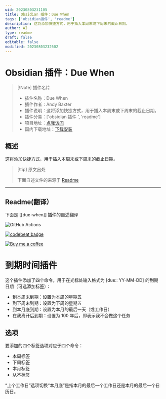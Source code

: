 ```yaml
---
uid: 20230803231105
title: Obsidian 插件：Due When
tags: ['obsidian插件', 'readme']
description: 这将添加快捷方式，用于插入本周末或下周末的截止日期。
author: AI
type: readme
draft: false
editable: false
modified: 20230803232602
---
```


# Obsidian 插件：Due When

> [!Note] 插件名片
> - 插件名称：Due When
> - 插件作者：Andy Baxter
> - 插件说明：这将添加快捷方式，用于插入本周末或下周末的截止日期。
> - 插件分类：['obsidian 插件 ', 'readme']
> - 项目地址：[点我访问](https://github.com/andrewbaxter439/due-when)
> - 国内下载地址：[下载安装](https://pkmer.cn/products/plugin/pluginMarket/?due-when)

## 概述

这将添加快捷方式，用于插入本周末或下周末的截止日期。

> [!tip] 原文出处
>
>下面自述文件的来源于 [Readme](https://ghproxy.net/https://raw.githubusercontent.com/andrewbaxter439/due-when/master/README.md)
>

---

## Readme(翻译）

下面是 [[due-when]] 插件的自述翻译

![GitHub Actions](https://github.com/andrewbaxter439/due-when/actions/workflows/release.yml/badge.svg)

[![codebeat badge](https://codebeat.co/badges/c89246b9-83c0-4b66-a403-9c0689fd38db)](https://codebeat.co/projects/github-com-andrewbaxter439-due-when-master)

[![Buy me a coffee](https://img.shields.io/static/v1?label=&message=Buy%20me%20a%20coffee&logo=buy-me-a-coffee&color=fade25&logoColor=grey)](https://www.buymeacoffee.com/andybaxter)

# 到期时间插件

这个插件添加了四个命令，用于在光标处输入格式为 \[due:: YY-MM-DD\] 的到期日期（可选添加标签）：

- 到本周末到期：设置为本周的星期五
- 到下周末到期：设置为下周的星期五
- 到本月底到期：设置为本月的最后一天（或工作日）
- 在我离开后到期：设置为 100 年后，即表示我不会做这个任务

## 选项

要添加的四个标签选项对应于四个命令：

- 本周标签
- 下周标签
- 本月标签
- 从不标签

“上个工作日”选项切换“本月底”是指本月的最后一个工作日还是本月的最后一个日历日。
